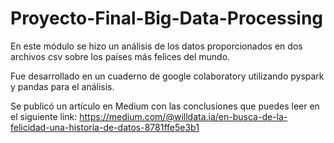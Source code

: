 # Proyecto-Final-Big-Data-Processing

En este módulo se hizo un análisis de los datos proporcionados en dos archivos csv sobre los países más felices del mundo.

Fue desarrollado en un cuaderno de google colaboratory utilizando pyspark y pandas para el análisis.

Se publicó un artículo en Medium con las conclusiones que puedes leer en el siguiente link:
https://medium.com/@willdata.ia/en-busca-de-la-felicidad-una-historia-de-datos-8781ffe5e3b1

